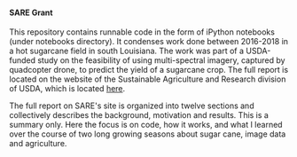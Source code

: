 #### SARE Grant 

This repository contains runnable code in the form of iPython notebooks (under notebooks directory). It condenses work done between 2016-2018 in a hot sugarcane field in south Louisiana. The work was part of a USDA-funded study on the feasibility of using multi-spectral imagery, captured by quadcopter drone, to predict the yield of a sugarcane crop. The full report is located on the website of the Sustainable Agriculture and Research division of USDA, which is located [here](https://projects.sare.org/project-reports/fs14-282/). 

The full report on SARE's site is organized into twelve sections and collectively describes the background, motivation and results. This is a summary only. Here the focus is on code, how it works, and what I learned over the course of two long growing seasons about sugar cane, image data and agriculture.     



